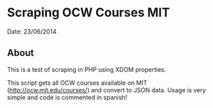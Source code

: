 Scraping OCW Courses MIT
==================

Date:   23/06/2014

## About
This is a test of scraping in PHP using XDOM properties.

This script gets all OCW courses available on MIT (http://ocw.mit.edu/courses/) and convert to JSON data. Usage is very simple and code is commented in spanish!

